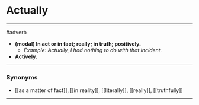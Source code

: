 # Actually
---
#adverb
- **(modal) In act or in fact; really; in truth; positively.**
	- _Example: Actually, I had nothing to do with that incident._
- **Actively.**
---
### Synonyms
- [[as a matter of fact]], [[in reality]], [[literally]], [[really]], [[truthfully]]
---
